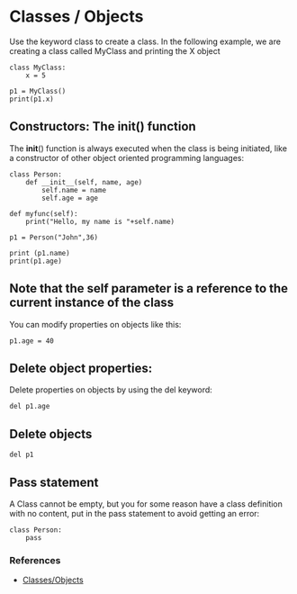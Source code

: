 # Classes / Objects

Use the keyword class to create a class.
In the following example, we are creating a class called MyClass and printing the X object
```
class MyClass:
	x = 5
```

```
p1 = MyClass()
print(p1.x)
```

## Constructors: The __init__() function
The __init__() function is always executed when the class is being initiated, like a constructor of other object oriented programming languages:

```
class Person:
	def __init__(self, name, age)
		self.name = name
		self.age = age

def myfunc(self):
	print("Hello, my name is "+self.name)

p1 = Person("John",36)	

print (p1.name)
print(p1.age)
```

## Note that the self parameter is a reference to the current instance of the class

You can modify properties on objects like this:
```
p1.age = 40
```

## Delete object properties:
Delete properties on objects by using the del keyword:
```
del p1.age
```

## Delete objects
```
del p1
```

## Pass statement
A Class cannot be empty, but you for some reason have a class definition with no content, put in the pass statement to avoid getting an error:
```
class Person:
	pass
```

### References
- [Classes/Objects](https://www.w3schools.com/python/python_classes.asp)
